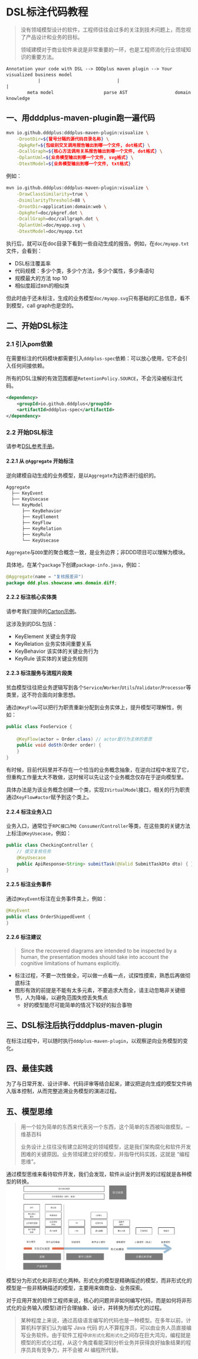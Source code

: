 # DSL标注代码教程

>没有领域模型设计的软件，工程师往往会过多的关注到技术问题上，而忽视了产品设计和业务的目标。
>
>领域建模对于商业软件来说是非常重要的一环，也是工程师消化行业领域知识的重要方法。

```
Annotation your code with DSL --> DDDplus maven plugin --> Your visualized business model
            |                             |                           |
        meta model                   parse AST                  domain knowledge
```

## 一、用dddplus-maven-plugin跑一遍代码

```bash
mvn io.github.dddplus:dddplus-maven-plugin:visualize \
    -DrootDir=${冒号分隔的源代码目录名称} \
    -DpkgRef=${包级别交叉调用报告输出到哪一个文件, dot格式} \
    -DcallGraph=${核心方法调用关系报告输出到哪一个文件, dot格式} \
    -DplantUml=${业务模型输出到哪一个文件, svg格式} \
    -DtextModel=${业务模型输出到哪一个文件, txt格式}
```

例如：
```bash
mvn io.github.dddplus:dddplus-maven-plugin:visualize \
    -DrawClassSimilarity=true \
    -DsimilarityThreshold=88 \
    -DrootDir=application:domain:web \
    -DpkgRef=doc/pkgref.dot \
    -DcallGraph=doc/callgraph.dot \
    -DplantUml=doc/myapp.svg \
    -DtextModel=doc/myapp.txt
```

执行后，就可以在doc目录下看到一些自动生成的报告。例如，在`doc/myapp.txt`文件，会看到：
- DSL标注覆盖率
- 代码规模：多少个类，多少个方法，多少个属性，多少条语句
- 规模最大的方法 top 10
- 相似度超过`88%`的相似类

但此时由于还未标注，生成的业务模型`doc/myapp.svg`只有基础的汇总信息，看不到模型，call graph也是空的。

## 二、开始DSL标注

### 2.1 引入pom依赖

在需要标注的代码模块都需要引入`dddplus-spec`依赖：可以放心使用，它不会引入任何间接依赖。

所有的DSL注解的有效范围都是`RetentionPolicy.SOURCE`，不会污染被标注代码。

```xml
<dependency>
    <groupId>io.github.dddplus</groupId>
    <artifactId>dddplus-spec</artifactId>
</dependency>
```

### 2.2 开始DSL标注

请参考[DSL参考手册](https://funkygao.github.io/cp-ddd-framework/doc/apidocs/io/github/dddplus/dsl/package-summary.html)。

#### 2.2.1 从 `@Aggregate` 开始标注

逆向建模自动生成的业务模型，是以`Aggregate`为边界进行组织的。

```
Aggregate
  ├── KeyEvent
  ├── KeyUsecase
  └── KeyModel
      ├── KeyBehavior
      ├── KeyElement
      ├── KeyFlow
      ├── KeyRelation
      ├── KeyRule
      └── KeyUsecase
```

`Aggregate`与`DDD`里的聚合概念一致，是业务边界；非DDD项目可以理解为模块。

具体地，在某个`package`下创建`package-info.java`，例如：

```java
@Aggregate(name = "复核报差异")
package ddd.plus.showcase.wms.domain.diff;
```

#### 2.2.2 标注核心实体类

请参考我们提供的[Carton示例](../dddplus-test/src/test/java/ddd/plus/showcase/wms/domain/carton/Carton.java)。

这涉及到的DSL包括：
- KeyElement 关键业务字段
- KeyRelation 业务实体间重要关系
- KeyBehavior 该实体的关键业务行为
- KeyRule 该实体的关键业务规则

#### 2.2.3 标注服务与流程片段类

贫血模型往往把业务逻辑写到各个`Service`/`Worker`/`Utils`/`Validator`/`Processor`等类里，这不符合面向对象思想。

通过`@KeyFlow`可以把行为职责重新分配到业务实体上，提升模型可理解性，例如：

```java
public class FooService {

    @KeyFlow(actor = Order.class) // actor是行为主体的意思
    public void doSth(Order order) {
    }
}
```

有时候，目前代码里并不存在一个恰当的业务概念抽象，在逆向过程中发现了它，但重构工作量太大不敢做，这时候可以先让这个业务概念仅存在于逆向模型里。

具体办法是为该业务概念创建一个类，实现`IVirtualModel`接口，相关的行为职责通过`KeyFlow#actor`赋予到这个类上。

#### 2.2.4 标注业务入口

业务入口，通常位于`RPC接口`/`MQ Consumer`/`Controller`等类，在这些类的关键方法上标注`@KeyUsecase`，例如：

```java
public class CheckingController {
    // 提交复核任务
    @KeyUsecase
    public ApiResponse<String> submitTask(@Valid SubmitTaskDto dto) { }
}
```

#### 2.2.5 标注业务事件

通过`@KeyEvent`标注在业务事件类上，例如：

```java
@KeyEvent
public class OrderShippedEvent {
}
```

#### 2.2.6 标注建议

>Since the recovered diagrams are intended to be inspected by a human, the presentation modes should take into account the cognitive limitations of humans explicitly. 

- 标注过程，不要一次性做全，可以做一点看一点，试探性摸索，熟悉后再做彻底标注
- 图形有效的前提是不能有太多元素，不要追求大而全，请主动忽略非关键细节，人为降噪，以避免范围失控丢失焦点
   - 好的模型能尽可能简单的情况下较好的拟合事物

## 三、DSL标注后执行dddplus-maven-plugin

在标注过程中，可以随时执行`dddplus-maven-plugin`，以观察逆向业务模型的变化。

## 四、最佳实践

为了与日常开发、设计评审、代码评审等结合起来，建议把逆向生成的模型文件纳入版本控制，从而完整追溯业务模型的演进过程。

## 五、模型思维

>用一个较为简单的东西来代表另一个东西，这个简单的东西被叫做模型。─ 维基百科
>
>业务设计上往往没有建立起特定的领域模型，这是我们架构腐化和软件开发困难的关键原因。业务领域建立好的模型，并指导代码实践，这就是 “编程思维”。

通过模型思维来看待软件开发，我们会发现，软件从设计到开发的过程就是各种模型的转换。
![](/doc/assets/img/model-of-ee.png)

模型分为形式化和非形式化两种。形式化的模型是精确描述的模型，而非形式化的模型是一些非精确描述的模型，主要用来做商业、业务探索。

对于应用开发的软件工程师来说，核心的问题并非如何编写代码，而是如何将非形式化的业务输入(模型)进行合理抽象、设计，并转换为形式化的过程。

>某种程度上来说，通过高级语言编写的代码也是一种模型。在多年以前，计算机科学家们认为编写 Java 代码 的人不算程序员，可以由业务人员直接编写业务软件。由于软件工程中`非形式化`和`形式化`之间存在巨大鸿沟，编程就是模型的形式化过程，从这个角度看能深刻分析业务并获得良好抽象结果的程序员具有竞争力，并不会被 AI 编程所代替。

